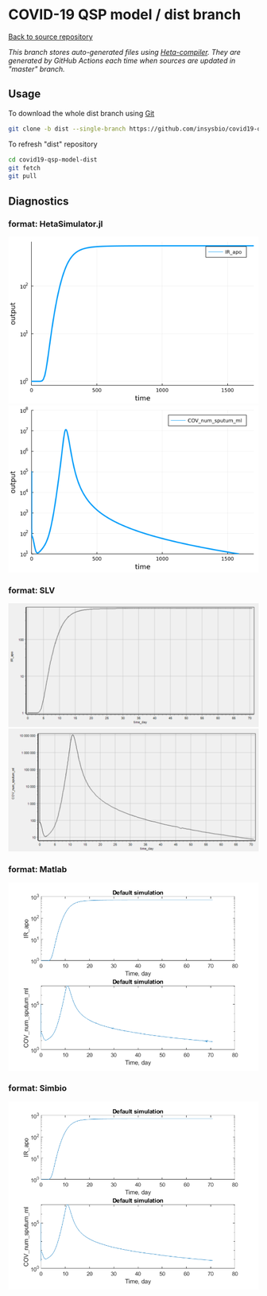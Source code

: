 # COVID-19 QSP model / dist branch

[Back to source repository](https://github.com/insysbio/covid19-qsp-model)

*This branch stores auto-generated files using [Heta-compiler](https://hetalang.github.io). They are  generated by GitHub Actions each time when sources are updated in "master" branch.*

## Usage

To download the whole dist branch using [Git](https://git-scm.com/)

```sh
git clone -b dist --single-branch https://github.com/insysbio/covid19-qsp-model.git covid19-qsp-model-dist
```

To refresh "dist" repository

```sh
cd covid19-qsp-model-dist
git fetch
git pull
```

## Diagnostics

### format: HetaSimulator.jl

![default-hetasimulator-IR_apo](./plots/default-hetasimulator-IR_apo.png)
![default-hetasimulator-COV_num_sputum_ml](./plots/default-hetasimulator-COV_num_sputum_ml.png)

### format: SLV

![default-dbsolve-IR_apo](./plots/default-dbsolve-IR_apo.png)
![default-dbsolve-COV_num_sputum_ml](./plots/default-dbsolve-COV_num_sputum_ml.png)

### format: Matlab

![default-matlab-plot](./plots/default-matlab-plot.png)

### format: Simbio

![default-matlab-plot](./plots/default-simbio-plot.png)
